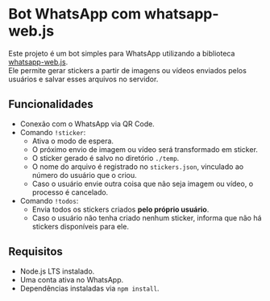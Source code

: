# Bot WhatsApp com whatsapp-web.js

Este projeto é um bot simples para WhatsApp utilizando a biblioteca [whatsapp-web.js](https://github.com/pedroslopez/whatsapp-web.js).  
Ele permite gerar stickers a partir de imagens ou vídeos enviados pelos usuários e salvar esses arquivos no servidor.  

## Funcionalidades

- Conexão com o WhatsApp via QR Code.  
- Comando `!sticker`:  
  - Ativa o modo de espera.  
  - O próximo envio de imagem ou vídeo será transformado em sticker.  
  - O sticker gerado é salvo no diretório `./temp`.  
  - O nome do arquivo é registrado no `stickers.json`, vinculado ao número do usuário que o criou.  
  - Caso o usuário envie outra coisa que não seja imagem ou vídeo, o processo é cancelado.  
- Comando `!todos`:  
  - Envia todos os stickers criados **pelo próprio usuário**.  
  - Caso o usuário não tenha criado nenhum sticker, informa que não há stickers disponíveis para ele.  

## Requisitos

- Node.js LTS instalado.  
- Uma conta ativa no WhatsApp.  
- Dependências instaladas via `npm install`.  
